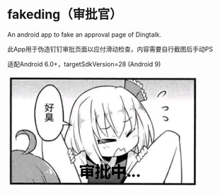 # fakeding（审批官）
An android app to fake an approval page of Dingtalk.

此App用于伪造钉钉审批页面以应付滑动检查，内容需要自行截图后手动PS

适配Android 6.0+，targetSdkVersion=28 (Android 9)

![涩图](https://raw.githubusercontent.com/functionxxx/fakeding/readme-img/lsp.png)
